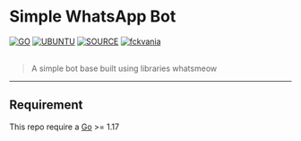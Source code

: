 # Simple WhatsApp Bot

[![GO](https://img.shields.io/badge/golang-v1.18-blue)](https://go.dev/) [![UBUNTU](https://img.shields.io/badge/ubuntu-v20.04-orange)](https://releases.ubuntu.com/impish/) [![SOURCE](https://img.shields.io/badge/tulir-2.2208.14-lightgrey)](https://github.com/tulir/whatsmeow) [![fckvania](https://img.shields.io/badge/WA-ME.svg)](https://wa.me/6281236031617) <br><br>

> A simple bot base built using libraries whatsmeow

----

## Requirement

This repo require a [Go](https://go.dev/) >= 1.17